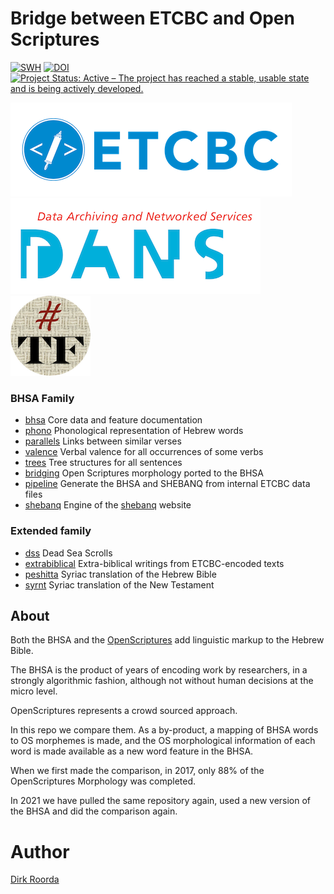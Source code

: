 # Bridge between ETCBC and Open Scriptures

[![SWH](https://archive.softwareheritage.org/badge/origin/https://github.com/ETCBC/bridging/)](https://archive.softwareheritage.org/browse/origin/https://github.com/ETCBC/bridging/)
[![DOI](https://zenodo.org/badge/116673254.svg)](https://zenodo.org/badge/latestdoi/116673254)
[![Project Status: Active – The project has reached a stable, usable state and is being actively developed.](https://www.repostatus.org/badges/latest/active.svg)](https://www.repostatus.org/#active)

[![etcbc](programs/images/etcbc.png)](http://www.etcbc.nl)
[![dans](programs/images/dans.png)](https://dans.knaw.nl/en)
[![tf](programs/images/tf-small.png)](https://annotation.github.io/text-fabric/tf)

### BHSA Family

* [bhsa](https://github.com/etcbc/bhsa) Core data and feature documentation
* [phono](https://github.com/etcbc/phono) Phonological representation of Hebrew words
* [parallels](https://github.com/etcbc/parallels) Links between similar verses
* [valence](https://github.com/etcbc/valence) Verbal valence for all occurrences
  of some verbs
* [trees](https://github.com/etcbc/trees) Tree structures for all sentences
* [bridging](https://github.com/etcbc/bridging) Open Scriptures morphology
  ported to the BHSA
* [pipeline](https://github.com/etcbc/pipeline) Generate the BHSA and SHEBANQ
  from internal ETCBC data files
* [shebanq](https://github.com/etcbc/shebanq) Engine of the
  [shebanq](https://shebanq.ancient-data.org) website

### Extended family

* [dss](https://github.com/etcbc/dss) Dead Sea Scrolls
* [extrabiblical](https://github.com/etcbc/extrabiblical)
  Extra-biblical writings from ETCBC-encoded texts
* [peshitta](https://github.com/etcbc/peshitta)
  Syriac translation of the Hebrew Bible
* [syrnt](https://github.com/etcbc/syrnt)
  Syriac translation of the New Testament

## About

Both the BHSA and the
[OpenScriptures](https://github.com/openscriptures/morphhb)
add linguistic markup to the Hebrew Bible.

The BHSA is the product of years of encoding work by researchers,
in a strongly algorithmic fashion,
although not without human decisions at the micro level.

OpenScriptures represents a crowd sourced approach.

In this repo we compare them.
As a by-product, a mapping of BHSA words to OS morphemes is made,
and the OS morphological information of each word is made available
as a new word feature in the BHSA.

When we first made the comparison, in 2017,
only 88% of the OpenScriptures Morphology was completed.

In 2021 we have pulled the same repository again, used a new version of the BHSA
and did the comparison again.

# Author

[Dirk Roorda](https://github.com/dirkroorda)

